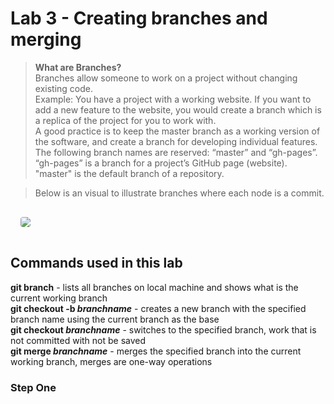 # Lab 3 - Creating branches and merging

>**What are Branches?**  
Branches allow someone to work on a project without changing existing code.  
Example: You have a project with a working website. If you want to add a new feature to the website, you would create a branch which is a replica of the project for you to work with.  
A good practice is to keep the master branch as a working version of the software, and create a branch for developing individual features.  
The following branch names are reserved: “master” and “gh-pages”. “gh-pages” is a branch for a project’s GitHub page (website). "master"  is the default branch of a repository.  

>Below is an visual to illustrate branches where each node is a commit.  
<img src="https://blog.seibert-media.net/wp-content/uploads/2015/07/Git-Branches-1.png" style="padding:16px; border-radius: 20px; max-width:600px;" />


## Commands used in this lab

**git branch** - lists all branches on local machine and shows what is the current working branch  
**git checkout -b _branchname_** - creates a new branch with the specified branch name using the current branch as the base  
**git checkout _branchname_** - switches to the specified branch, work that is not committed with not be saved  
**git merge _branchname_** - merges the specified branch into the current working branch, merges are one-way operations

### Step One
